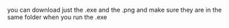 you can download just the .exe and the .png and make sure they are in the same folder when you run the .exe
